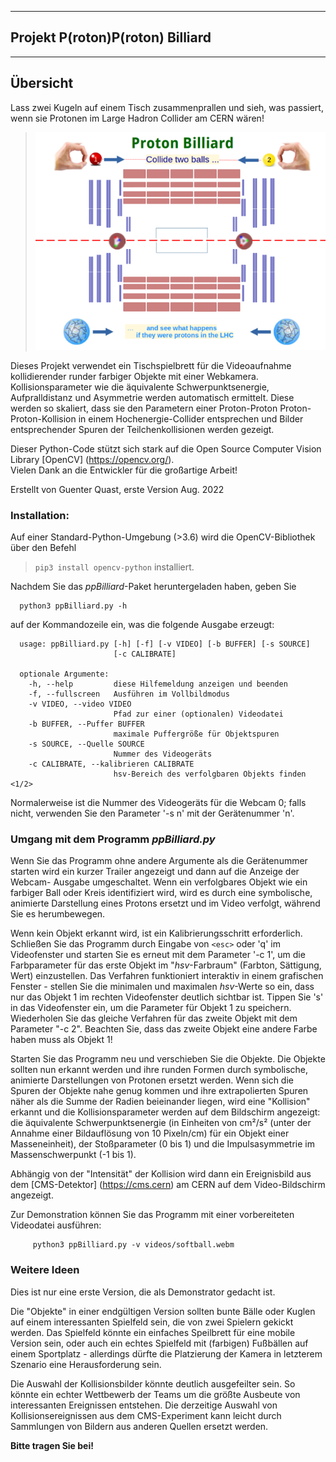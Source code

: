 ****************************************
## Projekt **P(roton)P(roton) Billiard**
****************************************

Übersicht
---------


Lass zwei Kugeln auf einem Tisch zusammenprallen und sieh, was passiert,
wenn sie Protonen im Large Hadron Collider am CERN wären!

> ![](ppBilliard.png)

Dieses Projekt verwendet ein Tischspielbrett für die Videoaufnahme
kollidierender runder farbiger Objekte mit einer Webkamera.
Kollisionsparameter wie die äquivalente Schwerpunktsenergie,
Aufpralldistanz und Asymmetrie werden automatisch ermittelt.
Diese werden so skaliert, dass sie den Parametern einer Proton-Proton 
Proton-Proton-Kollision in einem Hochenergie-Collider entsprechen und
Bilder entsprechender Spuren der Teilchenkollisionen werden gezeigt. 

Dieser Python-Code stützt sich stark auf die Open Source Computer
Vision Library [OpenCV] (https://opencv.org/).  
Vielen Dank an die Entwickler für die großartige Arbeit!

Erstellt von Guenter Quast, erste Version Aug. 2022 

### Installation:

Auf einer Standard-Python-Umgebung (>3.6) wird die OpenCV-Bibliothek 
über den Befehl  

> `pip3 install opencv-python` installiert.

Nachdem Sie das *ppBilliard*-Paket heruntergeladen haben, geben Sie

```
  python3 ppBilliard.py -h
```

auf der Kommandozeile ein, was die folgende Ausgabe erzeugt:

```
  usage: ppBilliard.py [-h] [-f] [-v VIDEO] [-b BUFFER] [-s SOURCE]
                       [-c CALIBRATE]

  optionale Argumente:
    -h, --help         diese Hilfemeldung anzeigen und beenden
    -f, --fullscreen   Ausführen im Vollbildmodus
    -v VIDEO, --video VIDEO
                       Pfad zur einer (optionalen) Videodatei
    -b BUFFER, --Puffer BUFFER
                       maximale Puffergröße für Objektspuren
    -s SOURCE, --Quelle SOURCE
                       Nummer des Videogeräts
    -c CALIBRATE, --kalibrieren CALIBRATE
                       hsv-Bereich des verfolgbaren Objekts finden <1/2>
```

Normalerweise ist die Nummer des Videogeräts für die Webcam 0; falls 
nicht, verwenden Sie den Parameter '-s n' mit der Gerätenummer 'n'.


### Umgang mit dem Programm *ppBilliard.py*

Wenn Sie das Programm ohne andere Argumente als die Gerätenummer starten 
wird ein kurzer Trailer angezeigt und dann auf die Anzeige der Webcam-
Ausgabe umgeschaltet. Wenn ein verfolgbares Objekt wie ein farbiger Ball 
oder Kreis identifiziert wird, wird es durch eine symbolische, animierte Darstellung eines Protons ersetzt und im Video verfolgt, während Sie es herumbewegen.

Wenn kein Objekt erkannt wird, ist ein Kalibrierungsschritt erforderlich.
Schließen Sie das Programm durch Eingabe von `<esc>` oder 'q' im Videofenster
und starten Sie es erneut mit dem Parameter '-c 1', um die Farbparameter für
das erste Objekt im "*hsv*-Farbraum" (Farbton, Sättigung, Wert) einzustellen. 
Das Verfahren funktioniert interaktiv in einem grafischen Fenster -
stellen Sie die minimalen und maximalen *hsv*-Werte so ein, dass nur das
Objekt 1 im rechten Videofenster deutlich sichtbar ist. Tippen Sie 's'
in das Videofenster ein, um die Parameter für Objekt 1 zu speichern.
Wiederholen Sie das gleiche Verfahren für das zweite Objekt mit dem
Parameter "-c 2". Beachten Sie, dass das zweite Objekt eine andere Farbe
haben muss als Objekt 1!

Starten Sie das Programm neu und verschieben Sie die Objekte.  Die Objekte 
sollten nun erkannt werden und ihre runden Formen durch symbolische,
animierte Darstellungen von Protonen ersetzt werden.
Wenn sich die Spuren der Objekte nahe genug kommen und ihre extrapolierten
Spuren näher als die Summe der Radien beieinander liegen, wird eine 
"Kollision" erkannt und die Kollisionsparameter werden auf dem Bildschirm
angezeigt:  
die äquivalente Schwerpunktsenergie (in Einheiten von cm²/s²
(unter der Annahme einer Bildauflösung von 10 Pixeln/cm) für ein Objekt
einer Masseneinheit), der Stoßparameter (0 bis 1) und die
Impulsasymmetrie im Massenschwerpunkt (-1 bis 1).

Abhängig von der "Intensität" der Kollision wird dann ein Ereignisbild
aus dem [CMS-Detektor] (https://cms.cern) am CERN auf dem
Video-Bildschirm  angezeigt. 

Zur Demonstration können Sie das Programm mit einer vorbereiteten 
Videodatei ausführen:

```
     python3 ppBilliard.py -v videos/softball.webm
```


### Weitere Ideen

Dies ist nur eine erste Version, die als Demonstrator gedacht ist. 

Die "Objekte" in einer endgültigen Version sollten bunte Bälle oder Kuglen
auf einem interessanten Spielfeld sein, die von zwei Spielern gekickt
werden. Das Spielfeld könnte ein einfaches Speilbrett für eine mobile Version
sein, oder auch ein echtes Spielfeld mit (farbigen) Fußbällen auf einem
Sportplatz - allerdings dürfte die Platzierung der Kamera in letzterem
Szenario eine Herausforderung sein. 

Die Auswahl der Kollisionsbilder könnte deutlich ausgefeilter sein.
So könnte ein echter Wettbewerb der Teams um die größte Ausbeute
von interessanten Ereignissen entstehen. Die derzeitige Auswahl von Kollisionsereignissen aus dem CMS-Experiment kann leicht durch Sammlungen 
von Bildern aus anderen Quellen ersetzt werden.

**Bitte tragen Sie bei!**

